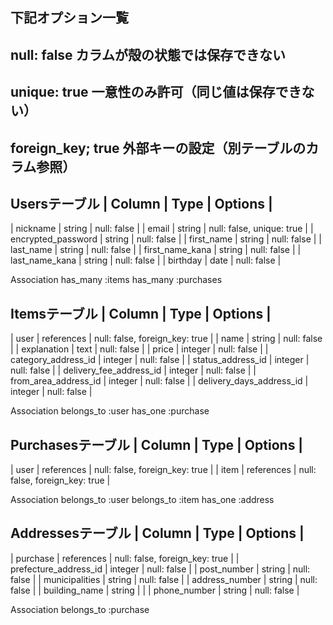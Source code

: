 ## 下記オプション一覧
## null: false カラムが殻の状態では保存できない
## unique: true 一意性のみ許可（同じ値は保存できない）
## foreign_key; true 外部キーの設定（別テーブルのカラム参照）

 Usersテーブル
| Column                | Type        | Options                     |
-----------------------------------------------------
| nickname              | string      | null: false                 |
| email                 | string      | null: false, unique: true   |
| encrypted_password    | string      | null: false                 |
| first_name            | string      | null: false                 |
| last_name             | string      | null: false                 |
| first_name_kana       | string      | null: false                 |
| last_name_kana        | string      | null: false                 |
| birthday              | date        | null: false                 |

 Association
has_many :items
has_many :purchases

 Itemsテーブル
| Column        | Type        | Options                                   |
-----------------------------------------------------
| user                     | references  | null: false, foreign_key: true |
| name                     | string      | null: false                    |
| explanation              | text        | null: false                    |
| price                    | integer     | null: false                    |
| category_address_id      | integer     | null: false                    |
| status_address_id        | integer     | null: false                    |
| delivery_fee_address_id  | integer     | null: false                    |
| from_area_address_id     | integer     | null: false                    |
| delivery_days_address_id | integer     | null: false                    |

 Association
belongs_to :user
has_one :purchase

 Purchasesテーブル
| Column      | Type        | Options                        |
-----------------------------------------------------
| user        | references  | null: false, foreign_key: true |
| item        | references  | null: false, foreign_key: true |

 Association
belongs_to :user
belongs_to :item
has_one :address

 Addressesテーブル
| Column                | Type         | Options               |
-----------------------------------------------------
| purchase              | references  | null: false, foreign_key: true |
| prefecture_address_id | integer     | null: false                    |
| post_number           | string      | null: false                    |
| municipalities        | string      | null: false                    |
| address_number        | string      | null: false                    |
| building_name         | string      |                                |
| phone_number          | string      | null: false                    |

 Association
belongs_to :purchase